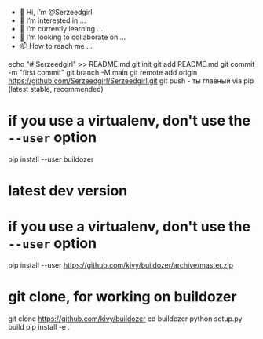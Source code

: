 - 👋 Hi, I’m @Serzeedgirl
- 👀 I’m interested in ...
- 🌱 I’m currently learning ...
- 💞️ I’m looking to collaborate on ...
- 📫 How to reach me ...

<!---
Serzeedgirl/Serzeedgirl is a ✨ special ✨ repository because its `README.md` (this file) appears on your GitHub profile.
You can click the Preview link to take a look at your changes.
--->
echo "# Serzeedgirl" >> README.md 
git init 
git add README.md 
git commit -m "first commit" 
git branch -M main 
git remote add origin https://github.com/Serzeedgirl/Serzeedgirl.git
 git push - ты главный
via pip (latest stable, recommended)
# if you use a virtualenv, don't use the `--user` option
pip install --user buildozer

# latest dev version
# if you use a virtualenv, don't use the `--user` option
pip install --user https://github.com/kivy/buildozer/archive/master.zip

# git clone, for working on buildozer
git clone https://github.com/kivy/buildozer
cd buildozer
python setup.py build
pip install -e .

